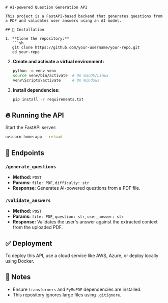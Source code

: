 ```
# AI-powered Question Generation API

This project is a FastAPI-based backend that generates questions from a PDF and validates user answers using an AI model.

## 🚀 Installation

1. **Clone the repository:**
   ```sh
   git clone https://github.com/your-username/your-repo.git
   cd your-repo
   ```

2. **Create and activate a virtual environment:**
   ```sh
   python -m venv venv
   source venv/bin/activate  # On macOS/Linux
   venv\Scripts\activate     # On Windows
   ```

3. **Install dependencies:**
   ```sh
   pip install -r requirements.txt
   ```

## 🔥 Running the API

Start the FastAPI server:
```sh
uvicorn home:app --reload
```

## 📂 Endpoints
### `/generate_questions`
- **Method:** `POST`
- **Params:** `file: PDF`, `difficulty: str`
- **Response:** Generates AI-powered questions from a PDF file.

### `/validate_answers`
- **Method:** `POST`
- **Params:** `file: PDF`, `question: str`, `user_answer: str`
- **Response:** Validates the user's answer against the extracted context from the uploaded PDF.

## ✅ Deployment
To deploy this API, use a cloud service like AWS, Azure, or deploy locally using Docker.

## 📌 Notes
- Ensure `transformers` and `PyMuPDF` dependencies are installed.
- This repository ignores large files using `.gitignore`.
